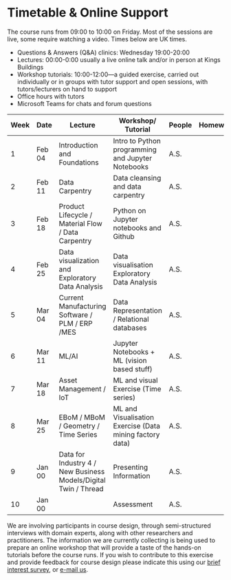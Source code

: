 # Timetable & Online Support

The course runs from 09:00 to 10:00 on Friday. <!-- Any activity will happen online on Collaborate. Collaborate can be accessed through this link:(LINK) -->
Most of the sessions are live, some require watching a video.
Times below are UK times.
* Questions & Answers (Q&A) clinics: Wednesday 19:00-20:00
* Lectures: 00:00-0:00 usually a live online talk and/or in person at Kings Buildings
* Workshop tutorials: 10:00-12:00—a guided exercise, carried out individually or in groups with tutor support and open sessions, with tutors/lecturers on hand to support
* Office hours with tutors
* Microsoft Teams for chats and forum questions

|  Week | Date | Lecture | Workshop/ Tutorial  | People  | Homework  |   
|---|---|---|---|---|---|
| 1 |  Feb 04 | Introduction and Foundations | Intro to Python programming and Jupyter Notebooks  | A.S.  |  |
| 2 | Feb 11  | Data Carpentry |  Data cleansing and data carpentry |  A.S. |   |
| 3 | Feb 18  | Product Lifecycle / Material Flow / Data Carpentry  |  Python on Jupyter notebooks and Github |  A.S. |   |
| 4 | Feb 25  | Data visualization and Exploratory Data Analysis  | Data visualisation Exploratory Data Analysis  |  A.S. |   |
| 5 | Mar 04  | Current Manufacturing Software / PLM / ERP /MES  |  Data Representation / Relational databases |  A.S. |   |
| 6 | Mar 11  | ML/AI  | Jupyter Notebooks + ML (vision based stuff)  | A.S.  |   |
| 7 | Mar 18  | Asset Management / IoT  | ML and visual Exercise (Time series)  | A.S.  |   |
| 8 | Mar 25  | EBoM / MBoM / Geometry / Time Series | ML and Visualisation Exercise (Data mining factory data)  |  A.S. | |
| 9 | Jan 00  | Data for Industry 4 / New Business Models/Digital Twin / Thread |  Presenting Information  | A.S.  |   |
| 10 | Jan 00  |   | Assessment |  A.S. |   |


<!-- Visual literacy and culture, visualisation design and target audience all account for differences in interpretation and use of visualisations. How do you design to ensure your audience receives the message you intend to deliver?

Our approach to teaching data visualisation is to present first foundational lectures in data visualisation, to build or improve on visual literacy. Successfully designing and implementing visualisations that inform the end user and/or support decision-making and task completion requires a combination of creativity, a scientific approach to methodology, context awareness and/or domain expertise.

We have learnt from experience in the field that a hands-on approach, often harnessing multiple perspectives on a data visualisation task, provides an advantage. Participants may complete the course at a distance and through online access of material (including recorded tutorials and demonstrations) and delivery of assignments and projects only. We will add value with a blended approach that supplement online learning with dedicated discussion and tutorial sessions, workshops and invited seminars, and individual "consultancy" sessions, via a virtual classroom. -->

We are involving participants in course design, through semi-structured interviews with domain experts, along with other researchers and practitioners. The information we are currently collecting is being used to prepare an online workshop that will provide a taste of the hands-on tutorials before the course runs. If you wish to contribute to this exercise and provide feedback for course design please indicate this using our [brief interest survey](https://forms.gle/9ZWPn8fDHZiDXNBR9), or [e-mail us](mailto:datascimanu@gmail.com).
